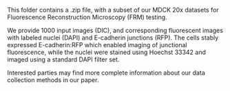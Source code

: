 This folder contains a .zip file, with a subset of our MDCK 20x datasets for Fluorescence Reconstruction Microscopy (FRM) testing.

We provide 1000 input images (DIC), and corresponding fluorescent images with labeled nuclei (DAPI) and E-cadherin junctions (RFP). 
The cells stably expressed E-cadherin:RFP which enabled imaging of junctional fluorescence, while the nuclei were stained using Hoechst 33342 and imaged using a standard DAPI filter set.

Interested parties may find more complete information about our data collection methods in our paper. 
